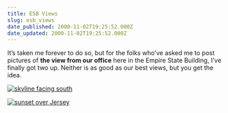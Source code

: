 ```yaml
---
title: ESB Views
slug: esb_views
date_published: 2000-11-02T19:25:52.000Z
date_updated: 2000-11-02T19:25:52.000Z
---
```


It’s taken me forever to do so, but for the folks who’ve asked me to post pictures of **the view from our office** here in the Empire State Building, I’ve finally got two up. Neither is as good as our best views, but you get the idea.

[![skyline facing south](images/skylinesm.jpg)](images/skyline2.jpg)

[![sunset over Jersey](images/esbsunsetsm.jpg)](images/esbsunset.jpg)
